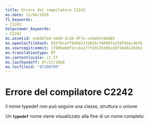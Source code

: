 ```yaml
---
title: Errore del compilatore C2242
ms.date: 11/04/2016
f1_keywords:
- C2242
helpviewer_keywords:
- C2242
ms.assetid: e1b687ed-4460-4c26-9f7e-c43e65c6dd65
ms.openlocfilehash: 85578caff9d482131035cf60997a259f91ec4bfb
ms.sourcegitcommit: 1f009ab0f2cc4a177f2d1353d5a38f164612bdb1
ms.translationtype: MT
ms.contentlocale: it-IT
ms.lasthandoff: 07/27/2020
ms.locfileid: "87208785"
---
```

# <a name="compiler-error-c2242"></a>Errore del compilatore C2242

il nome typedef non può seguire una classe, struttura o unione

Un **`typedef`** nome viene visualizzato alla fine di un nome completo.
